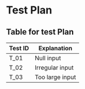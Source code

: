 # Test Plan
 ## Table for test Plan
 
 | **Test ID** | **Explanation** |
 | ----- | ----- |
 | T_01 | Null input |
 | T_02 | Irregular input |
 | T_03 | Too large input |
